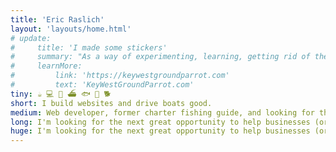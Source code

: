 ```yaml
---
title: 'Eric Raslich'
layout: 'layouts/home.html'
# update:
#     title: 'I made some stickers'
#     summary: "As a way of experimenting, learning, getting rid of the stickers I already made... I made a website! Check it out and if you dig the design, I'd love to see what you do with it!"
#     learnMore:
#         link: 'https://keywestgroundparrot.com'
#         text: 'KeyWestGroundParrot.com'
tiny: ☕️ 💻 💼 ⛴️ 🐟 🍍 🐕
short: I build websites and drive boats good.
medium: Web developer, former charter fishing guide, and looking for the next great opportunity.
long: I'm looking for the next great opportunity to help businesses (or governments or non-profits!) solve technological problems in ways that maximize value for everyone involved. Whether that means increasing profit and customer satisfaction, more efficiently reaching the audience you want to, or decreasing your costs to provide services to the public.
huge: I'm looking for the next great opportunity to help businesses (or governments or non-profits!) solve technological problems in ways that maximize value for everyone involved. Whether that means increasing profit and customer satisfaction, more efficiently reaching the audience you want to, or decreasing your costs to provide services to the public. I can work within your constraints and help you manage large or small projects, or just act as an individual contributor or subject matter expert. I have a Master of Science degree in Information Systems - Business Cybersecurity from Florida International University and a Bachelor of Science degree in Zoology - Marine Biology from Michigan State University.
---
```

